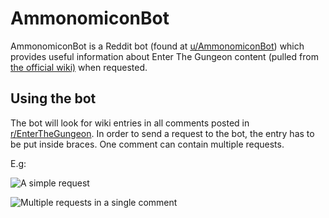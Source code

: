 # AmmonomiconBot

AmmonomiconBot is a Reddit bot (found at [u/AmmonomiconBot](https://www.reddit.com/user/AmmonomiconBot)) which provides useful information about Enter The Gungeon content (pulled from [the official wiki)](https://enterthegungeon.gamepedia.com/Enter_the_Gungeon_Wiki) when requested.

## Using the bot

The bot will look for wiki entries in all comments posted in [r/EnterTheGungeon](https://www.reddit.com/r/EnterTheGungeon/). In order to send a request to the bot, the entry has to be put inside braces. One comment can contain multiple requests.

E.g:

![A simple request](https://i.imgur.com/XNB7AJh.png)

![Multiple requests in a single comment](https://i.imgur.com/YhkZdyA.png)